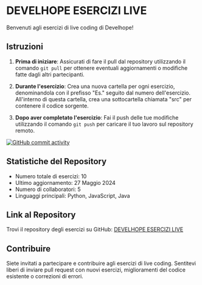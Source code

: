 # DEVELHOPE ESERCIZI LIVE

Benvenuti agli esercizi di live coding di Develhope!

## Istruzioni

1. **Prima di iniziare**: Assicurati di fare il pull dal repository utilizzando il comando `git pull` per ottenere eventuali aggiornamenti o modifiche fatte dagli altri partecipanti.
   
2. **Durante l'esercizio**: Crea una nuova cartella per ogni esercizio, denominandola con il prefisso "Es." seguito dal numero dell'esercizio. All'interno di questa cartella, crea una sottocartella chiamata "src" per contenere il codice sorgente.

3. **Dopo aver completato l'esercizio**: Fai il push delle tue modifiche utilizzando il comando `git push` per caricare il tuo lavoro sul repository remoto.

[![GitHub commit activity](https://img.shields.io/github/commit-activity/m/SemKoksharov/develhope-esercizi-live.svg)](https://github.com/SemKoksharov/develhope-esercizi-live/commits/master)

## Statistiche del Repository

- Numero totale di esercizi: 10
- Ultimo aggiornamento: 27 Maggio 2024
- Numero di collaboratori: 5
- Linguaggi principali: Python, JavaScript, Java

## Link al Repository

Trovi il repository degli esercizi su GitHub: [DEVELHOPE ESERCIZI LIVE](https://github.com/SemKoksharov/develhope-esercizi-live)

## Contribuire

Siete invitati a partecipare e contribuire agli esercizi di live coding. Sentitevi liberi di inviare pull request con nuovi esercizi, miglioramenti del codice esistente o correzioni di errori.
